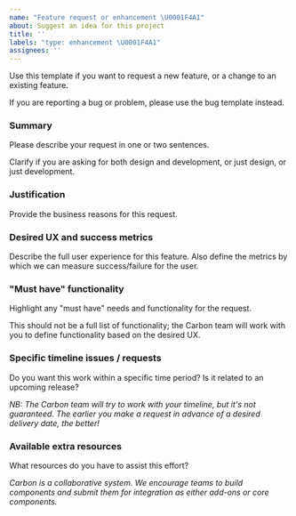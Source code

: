 ```yaml
---
name: "Feature request or enhancement \U0001F4A1"
about: Suggest an idea for this project
title: ''
labels: "type: enhancement \U0001F4A1"
assignees: ''
---
```


Use this template if you want to request a new feature, or a change to an existing feature.

If you are reporting a bug or problem, please use the bug template instead.

### Summary

Please describe your request in one or two sentences.

Clarify if you are asking for both design and development, or just design, or just development.

### Justification

Provide the business reasons for this request.

### Desired UX and success metrics

Describe the full user experience for this feature. Also define the metrics by which we can measure success/failure for the user.

### "Must have" functionality

Highlight any "must have" needs and functionality for the request.

This should not be a full list of functionality; the Carbon team will work with you to define functionality based on the desired UX.

### Specific timeline issues / requests

Do you want this work within a specific time period? Is it related to an upcoming release?

_NB: The Carbon team will try to work with your timeline, but it's not guaranteed. The earlier you make a request in advance of a desired delivery date, the better!_

### Available extra resources

What resources do you have to assist this effort?

_Carbon is a collaborative system. We encourage teams to build components and submit them for integration as either add-ons or core components._
